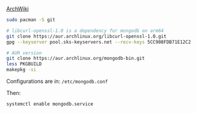 [ArchWiki](https://wiki.archlinux.org/index.php/MongoDB)

```bash
sudo pacman -S git

# libcurl-openssl-1.0 is a dependency for mongodb on arm64
git clone https://aur.archlinux.org/libcurl-openssl-1.0.git
gpg --keyserver pool.sks-keyservers.net --recv-keys 5CC908FDB71E12C2

# AUR version
git clone https://aur.archlinux.org/mongodb-bin.git
less PKGBUILD
makepkg -si
```
Configurations are in: ```/etc/mongodb.conf```

Then:
```bash
systemctl enable mongodb.service
```
